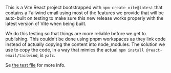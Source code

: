 This is a Vite React project bootstrapped with `npm create vite@latest` that contains a Tailwind
email using most of the features we provide that will be auto-built on testing to
make sure this new release works properly with the latest version of Vite when being built.

We do this testing so that things are more reliable before we get to publishing. This
couldn't be done using pnpm workspaces as they link code instead of actually copying the content into node_modules.
The solution we use to copy the code, in a way that mimics the actual `npm install @react-email/tailwind`, is `yalc`.

Se [the test file](../_tests/vite.spec.ts) for more info.
